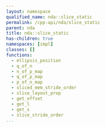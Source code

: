 ```yaml
---
layout: namespace
qualified_name: nda::slice_static
permalink: /cpp-api/nda/slice_static
parent: nda
title: nda::slice_static
has-children: true
namespaces: [impl]
classes: []
functions:
  - ellipsis_position
  - q_of_n
  - n_of_p_map
  - q_of_p_map
  - p_of_n_map
  - sliced_mem_stride_order
  - slice_layout_prop
  - get_offset
  - get_l
  - get_s
  - slice_stride_order
...
```


